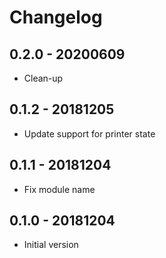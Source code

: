 # Changelog

## 0.2.0 - 20200609

- Clean-up

## 0.1.2 - 20181205

- Update support for printer state

## 0.1.1 - 20181204

- Fix module name

## 0.1.0 - 20181204

- Initial version
